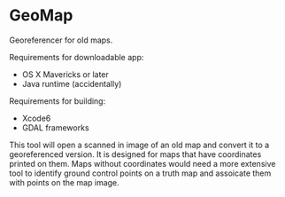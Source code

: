 GeoMap
======

Georeferencer for old maps.

Requirements for downloadable app:
  * OS X Mavericks or later
  * Java runtime (accidentally)
  
Requirements for building:
  * Xcode6
  * GDAL frameworks
  
This tool will open a scanned in image of an old map and convert it to a georeferenced version. It is designed for maps that have coordinates printed on them. Maps without coordinates would need a more extensive tool to identify ground control points on a truth map and assoicate them with points on the map image.
